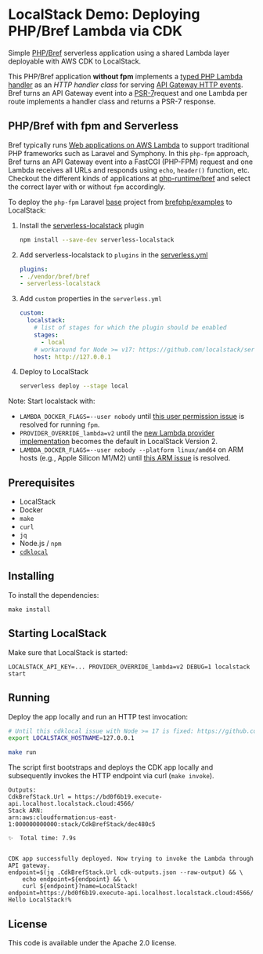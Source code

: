 # LocalStack Demo: Deploying PHP/Bref Lambda via CDK

Simple [PHP/Bref](https://bref.sh/) serverless application using a shared Lambda layer deployable with AWS CDK to LocalStack.

This PHP/Bref application **without fpm** implements a [typed PHP Lambda handler](https://bref.sh/docs/function/handlers.html) as an *HTTP handler class* for serving [API Gateway HTTP events](https://bref.sh/docs/function/handlers.html#api-gateway-http-events).
Bref turns an API Gateway event into a [PSR-7](https://www.php-fig.org/psr/psr-7/)request and one Lambda per route implements a handler class and returns a PSR-7 response.

## PHP/Bref with fpm and Serverless

Bref typically runs [Web applications on AWS Lambda](https://bref.sh/docs/runtimes/http.html) to support traditional PHP frameworks such as Laravel and Symphony.
In this `php-fpm` approach, Bref turns an API Gateway event into a FastCGI (PHP-FPM) request and one Lambda receives all URLs and responds using `echo`, `header()` function, etc.
Checkout the different kinds of applications at [php-runtime/bref](https://github.com/php-runtime/bref) and select the correct layer with or without `fpm` accordingly.

To deploy the `php-fpm` Laravel [base](https://github.com/brefphp/examples/tree/master/Laravel/base) project from [brefphp/examples](https://github.com/brefphp/examples) to LocalStack:

1. Install the [serverless-localstack](https://github.com/LocalStack/serverless-localstack) plugin

    ```bash
    npm install --save-dev serverless-localstack
    ```

2. Add serverless-localstack to `plugins` in the [serverless.yml](https://github.com/brefphp/examples/blob/master/Laravel/base/serverless.yml)

    ```yml
    plugins:
    - ./vendor/bref/bref
    - serverless-localstack
    ```

3. Add `custom` properties in the `serverless.yml`

    ```yml
    custom:
      localstack:
        # list of stages for which the plugin should be enabled
        stages:
          - local
        # workaround for Node >= v17: https://github.com/localstack/serverless-localstack/issues/125
        host: http://127.0.0.1
    ```

4. Deploy to LocalStack

    ```bash
    serverless deploy --stage local
    ```

Note: Start localstack with:

* `LAMBDA_DOCKER_FLAGS=--user nobody` until [this user permission issue](https://github.com/localstack/localstack/pull/6724#issuecomment-1227314083) is resolved for running `fpm`.
* `PROVIDER_OVERRIDE_lambda=v2` until the [new Lambda provider implementation](https://github.com/localstack/localstack/pull/6724) becomes the default in LocalStack Version 2.
* `LAMBDA_DOCKER_FLAGS=--user nobody --platform linux/amd64` on ARM hosts (e.g., Apple Silicon M1/M2) until [this ARM issue](https://github.com/localstack/localstack/issues/7637) is resolved.

## Prerequisites

* LocalStack
* Docker
* `make`
* `curl`
* `jq`
* Node.js / `npm`
* [`cdklocal`](https://github.com/localstack/aws-cdk-local)

## Installing

To install the dependencies:
```
make install
```

## Starting LocalStack

Make sure that LocalStack is started:
```
LOCALSTACK_API_KEY=... PROVIDER_OVERRIDE_lambda=v2 DEBUG=1 localstack start
```

## Running

Deploy the app locally and run an HTTP test invocation:
```bash
# Until this cdklocal issue with Node >= 17 is fixed: https://github.com/localstack/aws-cdk-local/issues/76
export LOCALSTACK_HOSTNAME=127.0.0.1

make run
```

The script first bootstraps and deploys the CDK app locally and subsequently invokes the HTTP endpoint via curl (`make invoke`).

```
Outputs:
CdkBrefStack.Url = https://bd0f6b19.execute-api.localhost.localstack.cloud:4566/
Stack ARN:
arn:aws:cloudformation:us-east-1:000000000000:stack/CdkBrefStack/dec480c5

✨  Total time: 7.9s


CDK app successfully deployed. Now trying to invoke the Lambda through API gateway.
endpoint=$(jq .CdkBrefStack.Url cdk-outputs.json --raw-output) && \
	echo endpoint=${endpoint} && \
	curl ${endpoint}?name=LocalStack!
endpoint=https://bd0f6b19.execute-api.localhost.localstack.cloud:4566/
Hello LocalStack!%
```

## License

This code is available under the Apache 2.0 license.
